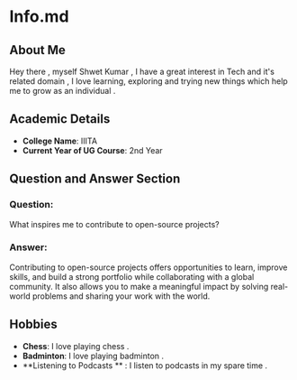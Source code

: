 # Info.md

## About Me
Hey there , myself Shwet Kumar , I have a great interest in Tech and it's related domain , I love learning, exploring and trying new things which help me to grow as an individual .

## Academic Details
- **College Name**: IIITA
- **Current Year of UG Course**: 2nd Year  

## Question and Answer Section
### Question:
What inspires me to contribute to open-source projects?

### Answer:
Contributing to open-source projects offers opportunities to learn, improve skills, and build a strong portfolio while collaborating with a global community. It also allows you to make a meaningful impact by solving real-world problems and sharing your work with the world.

## Hobbies
- **Chess**: I love playing chess .
- **Badminton**: I love playing badminton .
- **Listening to Podcasts ** : I listen to podcasts in my spare time .
